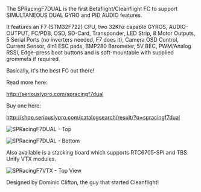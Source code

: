 The SPRacingF7DUAL is the first Betaflight/Cleanflight FC to support SIMULTANEOUS DUAL GYRO and PID AUDIO features.

It features an F7 (STM32F722) CPU, two 32Khz capable GYROS, AUDIO-OUTPUT, FC/PDB, OSD, SD-Card, Transponder, LED Strip, 8 Motor Outputs, 5 Serial Ports (no inverters needed, F7 does it), Camera OSD Control, Current Sensor, 4in1 ESC pads, BMP280 Barometer, 5V BEC, PWM/Analog RSSI, Edge-press boot buttons and is soft-mountable with supplied grommets if required.

Basically, it's the best FC out there!

Read more here:

http://seriouslypro.com/spracingf7dual

Buy one here:

http://shop.seriouslypro.com/catalogsearch/result/?q=spracingf7dual

![SPRacingF7DUAL - Top](http://seriouslypro.com/img/spracingf7dual/product/spracingf7dual-pcb-top.jpg)

![SPRacingF7DUAL - Bottom](http://seriouslypro.com/img/spracingf7dual/product/spracingf7dual-pcb-bottom.jpg)

Also available is a stacking board which supports RTC6705-SPI and TBS Unify VTX modules.

![SPRacingF7VTX - Top View](http://seriouslypro.com/img/spracingf7dual/product/spracingf7vtx-pcb-top.jpg)

Designed by Dominic Clifton, the guy that started Cleanflight!
